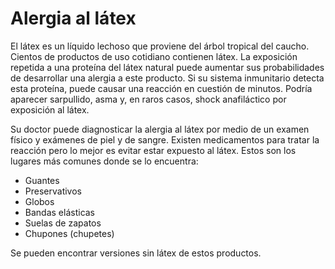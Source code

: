 Alergia al látex
================


El látex es un líquido lechoso que proviene del árbol tropical del caucho. Cientos de productos de uso cotidiano contienen látex. La exposición repetida a una proteína del látex natural puede aumentar sus probabilidades de desarrollar una alergia a este producto. Si su sistema inmunitario detecta esta proteína, puede causar una reacción en cuestión de minutos. Podría aparecer sarpullido, asma y, en raros casos, shock anafiláctico por exposición al látex. 


Su doctor puede diagnosticar la alergia al látex por medio de un examen físico y exámenes de piel y de sangre. Existen medicamentos para tratar la reacción pero lo mejor es evitar estar expuesto al látex. Estos son los lugares más comunes donde se lo encuentra:


* Guantes
* Preservativos
* Globos
* Bandas elásticas
* Suelas de zapatos
* Chupones (chupetes)


Se pueden encontrar versiones sin látex de estos productos. 

